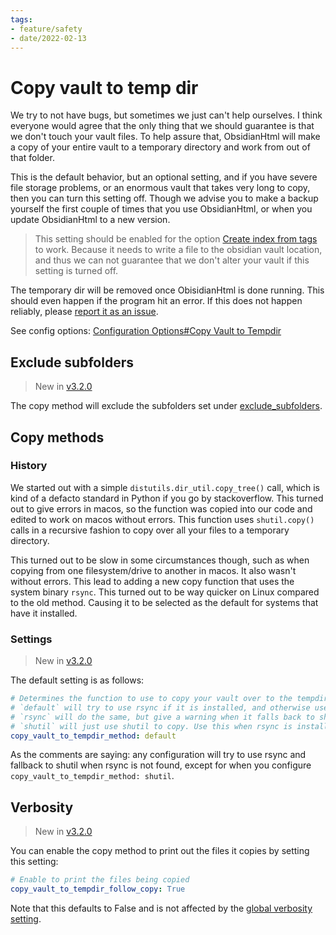 ```yaml
---
tags:
- feature/safety
- date/2022-02-13
---
```

   
# Copy vault to temp dir   
We try to not have bugs, but sometimes we just can't help ourselves. I think everyone would agree that the only thing that we should guarantee is that we don't touch your vault files. To help assure that, ObsidianHtml will make a copy of your entire vault to a temporary directory and work from out of that folder.    
   
This is the default behavior,  but an optional setting, and if you have severe file storage problems, or an enormous vault that takes very long to copy, then you can turn this setting off. Though we advise you to make a backup yourself the first couple of times that you use ObsidianHtml, or when you update ObsidianHtml to a new version.    
   
> This setting should be enabled for the option [Create index from tags](../../Configurations/Modes/Create%20index%20from%20tags.md) to work. Because it needs to write a file to the obsidian vault location, and thus we can not guarantee that we don't alter your vault if this setting is turned off.    
   
The temporary dir will be removed once ObisidianHtml is done running. This should even happen if the program hit an error. If this does not happen reliably, please [report it as an issue](../../General%20Information/Report%20Issues%20%26%20Request%20features.md).   
   
See config options: [Configuration Options#Copy Vault to Tempdir](../../Configurations/Configuration%20Options.md#copy-vault-to-tempdir)   
   
## Exclude subfolders   
> New in [v3.2.0](../../Changelog/v3.2.0.md)   
   
The copy method will exclude the subfolders set under [exclude_subfolders](../../Configurations/Configuration%20Options.md#exclude-subfolders).   
   
## Copy methods   
### History   
We started out with a simple `distutils.dir_util.copy_tree()` call, which is kind of a defacto standard in Python if you go by stackoverflow. This turned out to give errors in macos, so the function was copied into our code and edited to work on macos without errors. This function uses `shutil.copy()` calls in a recursive fashion to copy over all your files to a temporary directory.   
   
This turned out to be slow in some circumstances though, such as when copying from one filesystem/drive to another in macos. It also wasn't without errors. This lead to adding a new copy function that uses the system binary `rsync`. This turned out to be way quicker on Linux compared to the old method. Causing it to be selected as the default for systems that have it installed.   
   
### Settings   
> New in [v3.2.0](../../Changelog/v3.2.0.md)   
   
The default setting is as follows:   
``` yaml
# Determines the function to use to copy your vault over to the tempdir.
# `default` will try to use rsync if it is installed, and otherwise use `shutil`
# `rsync` will do the same, but give a warning when it falls back to shutil
# `shutil` will just use shutil to copy. Use this when rsync is installed but is giving problems.
copy_vault_to_tempdir_method: default
```
   
   
As the comments are saying: any configuration will try to use rsync and fallback to shutil when rsync is not found, except for when you configure `copy_vault_to_tempdir_method: shutil`.   
   
## Verbosity   
> New in [v3.2.0](../../Changelog/v3.2.0.md)   
   
You can enable the copy method to print out the files it copies by setting this setting:   
``` yaml
# Enable to print the files being copied
copy_vault_to_tempdir_follow_copy: True
```
   
   
Note that this defaults to False and is not affected by the [global verbosity setting](../../Configurations/Configuration%20Options.md#verbose_printout).